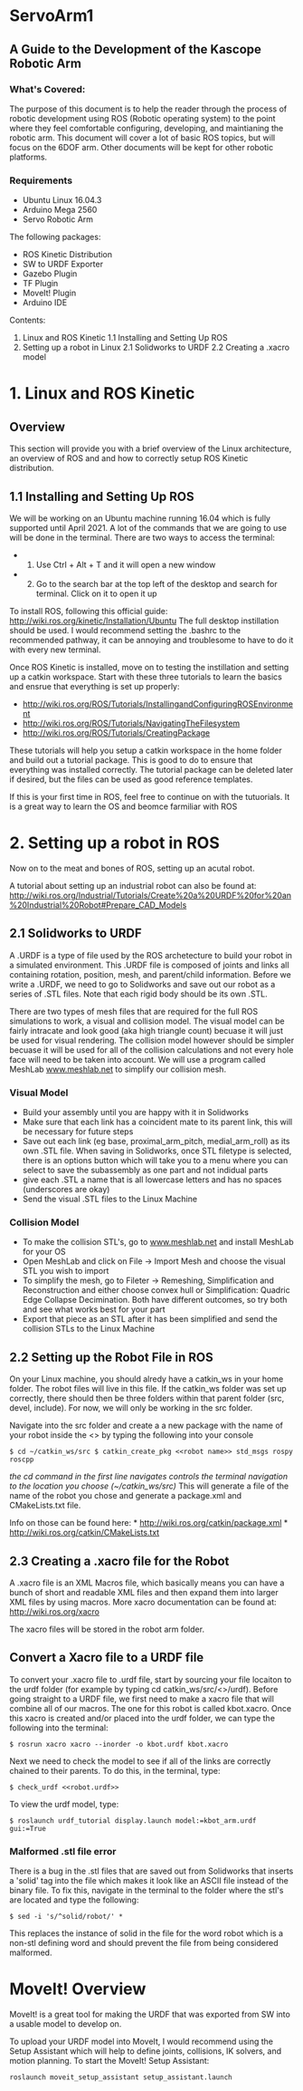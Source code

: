 # ServoArm1
## A Guide to the Development of the Kascope Robotic Arm

### What's Covered: 
The purpose of this document is to help the reader through the process of robotic development using ROS (Robotic operating system) to the point where they feel comfortable configuring, developing, and maintianing the robotic arm. This document will cover a lot of basic ROS topics, but will focus on the 6DOF arm. Other documents will be kept for other robotic platforms. 

### Requirements
* Ubuntu Linux 16.04.3
* Arduino Mega 2560
* Servo Robotic Arm

The following packages:
* ROS Kinetic Distribution
* SW to URDF Exporter
* Gazebo Plugin
* TF Plugin
* MoveIt! Plugin
* Arduino IDE

Contents:
1. Linux and ROS Kinetic
  1.1 Installing and Setting Up ROS
2. Setting up a robot in Linux
  2.1 Solidworks to URDF
  2.2 Creating a .xacro model

# 1. Linux and ROS Kinetic
## Overview
This section will provide you with a brief overview of the Linux architecture, an overview of ROS and and how to correctly setup ROS Kinetic distribution. 
## 1.1 Installing and Setting Up ROS
We will be working on an Ubuntu machine running 16.04 which is fully supported until April 2021. A lot of the commands that we are going to use will be done in the terminal. There are two ways to access the terminal:
* 1. Use Ctrl + Alt + T and it will open a new window
* 2. Go to the search bar at the top left of the desktop and search for terminal. Click on it to open it up

To install ROS, following this official guide: http://wiki.ros.org/kinetic/Installation/Ubuntu
The full desktop instillation should be used. I would recommend setting the .bashrc to the recommended pathway, it can be annoying and troublesome to have to do it with every new terminal. 

Once ROS Kinetic is installed, move on to testing the instillation and setting up a catkin workspace. 
Start with these three tutorials to learn the basics and ensrue that everything is set up properly: 
* http://wiki.ros.org/ROS/Tutorials/InstallingandConfiguringROSEnvironment 
* http://wiki.ros.org/ROS/Tutorials/NavigatingTheFilesystem
* http://wiki.ros.org/ROS/Tutorials/CreatingPackage

These tutorials will help you setup a catkin workspace in the home folder and build out a tutorial package. This is good to do to ensure that everything was installed correctly. The tutorial package can be deleted later if desired, but the files can be used as good reference templates. 

If this is your first time in ROS, feel free to continue on with the tutuorials. It is a great way to learn the OS and beomce farmiliar with ROS


# 2. Setting up a robot in ROS
Now on to the meat and bones of ROS, setting up an acutal robot. 

A tutorial about setting up an industrial robot can also be found at:
http://wiki.ros.org/Industrial/Tutorials/Create%20a%20URDF%20for%20an%20Industrial%20Robot#Prepare_CAD_Models 

## 2.1 Solidworks to URDF
A .URDF is a type of file used by the ROS archetecture to build your robot in a simulated environment. This .URDF file is composed of joints and links all containing rotation, position, mesh, and parent/child information. Before we write a .URDF, we need to go to Solidworks and save out our robot as a series of .STL files. Note that each rigid body should be its own .STL. 

There are two types of mesh files that are required for the full ROS simulations to work, a visual and collision model. The visual model can be fairly intracate and look good (aka high triangle count) becuase it will just be used for visual rendering. The collision model however should be simpler becuase it will be used for all of the collision calculations and not every hole face will need to be taken into account. We will use a program called MeshLab www.meshlab.net to simplify our collision mesh. 

### Visual Model
* Build your assembly until you are happy with it in Solidworks
* Make sure that each link has a coincident mate to its parent link, this will be necessary for future steps
* Save out each link (eg base, proximal_arm_pitch, medial_arm_roll) as its own .STL file. When saving in Solidworks, once STL filetype is selected, there is an options button which will take you to a menu where you can select to save the subassembly as one part and not indidual parts
* give each .STL a name that is all lowercase letters and has no spaces (underscores are okay)
* Send the visual .STL files to the Linux Machine
### Collision Model
* To make the collision STL's, go to www.meshlab.net and install MeshLab for your OS
* Open MeshLab and click on File -> Import Mesh and choose the visual STL you wish to import
* To simplify the mesh, go to Fileter -> Remeshing, Simplification and Reconstruction and either choose convex hull or Simplification: Quadric Edge Collapse Decimination. Both have different outcomes, so try both and see what works best for your part
* Export that piece as an STL after it has been simplified and send the collision STLs to the Linux Machine

## 2.2 Setting up the Robot File in ROS
On your Linux machine, you should alredy have a catkin_ws in your home folder. The robot files will live in this file. If the catkin_ws folder was set up correctly, there should then be three folders within that parent folder (src, devel, include). For now, we will only be working in the src folder. 

Navigate into the src folder and create a a new package with the name of your robot inside the <<robot name>> by typing the following into your console
  
  `$ cd ~/catkin_ws/src
   $ catkin_create_pkg <<robot name>> std_msgs rospy roscpp`
  
  *the cd command in the first line navigates controls the terminal navigation to the location you choose (~/catkin_ws/src)*
  This will generate a file of the name of the robot you chose and generate a package.xml and CMakeLists.txt file.  
  
  Info on those can be found here: 
    * http://wiki.ros.org/catkin/package.xml
    * http://wiki.ros.org/catkin/CMakeLists.txt
  
## 2.3 Creating a .xacro file for the Robot
A .xacro file is an XML Macros file, which basically means you can have a bunch of short and readable XML files and then expand them into larger XML files by using macros. 
More xacro documentation can be found at: http://wiki.ros.org/xacro

The xacro files will be stored in the robot arm folder.

## Convert a Xacro file to a URDF file

To convert your .xacro file to .urdf file, start by sourcing your file locaiton to the urdf folder (for example by typing cd catkin_ws/src/<<robot>>/urdf).
Before going straight to a URDF file, we first need to make a xacro file that will combine all of our macros. The one for this robot is called kbot.xacro. Once this xacro is created and/or placed into the urdf folder, we can type the following into the terminal:

`$ rosrun xacro xacro --inorder -o kbot.urdf kbot.xacro`

Next we need to check the model to see if all of the links are correctly chained to their parents. To do this, in the terminal, type: 

`$ check_urdf <<robot.urdf>>`

To view the urdf model, type: 

`$ roslaunch urdf_tutorial display.launch model:=kbot_arm.urdf gui:=True`

### Malformed .stl file error
There is a bug in the .stl files that are saved out from Solidworks that inserts a 'solid' tag into the file which makes it look like an ASCII file instead of the binary file. To fix this, navigate in the terminal to the folder where the stl's are located and type the following: 

`$ sed -i 's/^solid/robot/' *`

This replaces the instance of solid in the file for the word robot which is a non-stl defining word and should prevent the file from being considered malformed. 


# MoveIt! Overview
MoveIt! is a great tool for making the URDF that was exported from SW into a usable model to develop on. 

To upload your URDF model into MoveIt, I would recommend using the Setup Assistant which will help to define joints, collisions, IK solvers, and motion planning. To start the MoveIt! Setup Assistant:

`roslaunch moveit_setup_assistant setup_assistant.launch`
